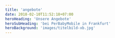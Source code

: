 ```yaml
---
title: 'angebote'
date: 2018-02-10T11:52:18+07:00
heroHeading: 'Unsere Angebote'
heroSubHeading: 'bei PerBabyMobile in Frankfurt'
heroBackground: 'images/titelbild-xb.jpg'
---
```

